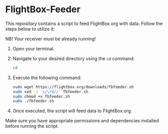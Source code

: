 # FlightBox-Feeder

This repository contains a script to feed FlightBox.org with data. Follow the steps below to utilize it:

NB! Your receiver must be already running!

1. Open your terminal.

2. Navigate to your desired directory using the `cd` command:
    ```bash
    cd
    ```

3. Execute the following command:

    ```bash
    sudo wget https://flightbox.org/downloads/fbfeeder.sh
    sudo sed -i 's/\r$//' fbfeeder.sh
    sudo chmod +x fbfeeder.sh
    sudo ./fbfeeder.sh
    ```

4. Once executed, the script will feed data to FlightBox.org.

Make sure you have appropriate permissions and dependencies installed before running the script.

